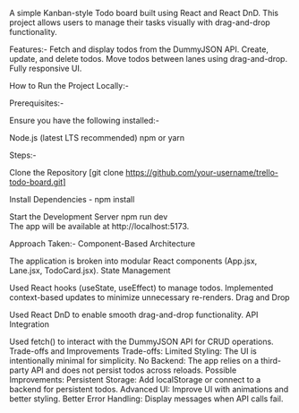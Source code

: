 A simple Kanban-style Todo board built using React and React DnD. This project allows users to manage their tasks visually with drag-and-drop functionality.

Features:-
Fetch and display todos from the DummyJSON API.
Create, update, and delete todos.
Move todos between lanes using drag-and-drop.
Fully responsive UI.


How to Run the Project Locally:-

Prerequisites:-

Ensure you have the following installed:-

Node.js (latest LTS recommended)
npm or yarn

Steps:-

Clone the Repository
[git clone https://github.com/your-username/trello-todo-board.git]   

Install Dependencies - 
npm install  

Start the Development Server
npm run dev  
The app will be available at http://localhost:5173.

Approach Taken:-
Component-Based Architecture

The application is broken into modular React components (App.jsx, Lane.jsx, TodoCard.jsx).
State Management

Used React hooks (useState, useEffect) to manage todos.
Implemented context-based updates to minimize unnecessary re-renders.
Drag and Drop

Used React DnD to enable smooth drag-and-drop functionality.
API Integration

Used fetch() to interact with the DummyJSON API for CRUD operations.
Trade-offs and Improvements
Trade-offs:
Limited Styling: The UI is intentionally minimal for simplicity.
No Backend: The app relies on a third-party API and does not persist todos across reloads.
Possible Improvements:
Persistent Storage: Add localStorage or connect to a backend for persistent todos.
Advanced UI: Improve UI with animations and better styling.
Better Error Handling: Display messages when API calls fail.
